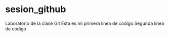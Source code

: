 # sesion_github
Laboratorio de la clase Git
Esta es mi primera línea de código
Segunda línea de código
